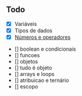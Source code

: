 ## Todo

- [x] Variáveis 
- [x] Tipos de dados 
- [x] [Números e operadores](https://github.com/gaabrieloliver/Origamid/blob/main/javascript/numeros-e-operadores/README.md)
- [] boolean e condicionais 
- [] funcoes 
- [] objetos 
- [] tudo é objeto 
- [] arrays e loops 
- [] atribuicao e ternário
- [] escopo
